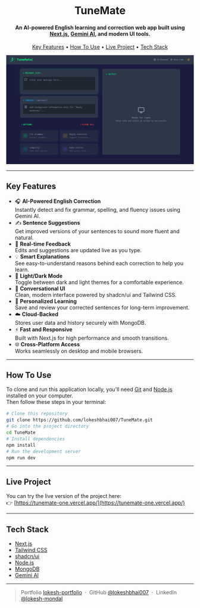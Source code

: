 <h1 align="center">
  <br>
<!--   <a href="http://www.amitmerchant.com/electron-markdownify"><img src="https://raw.githubusercontent.com/amitmerchant1990/electron-markdownify/master/app/img/markdownify.png" alt="Markdownify" width="200"></a> -->
  <br>
  TuneMate
  <br>
</h1>
<h4 align="center">An AI-powered English learning and correction web app built using <a href="https://nextjs.org" target="_blank">Next.js</a>, <a href="https://deepmind.google/technologies/gemini/" target="_blank">Gemini AI</a>, and modern UI tools.</h4>
<p align="center">
  <a href="#key-features">Key Features</a> •
  <a href="#how-to-use">How To Use</a> •
  <a href="#live-project">Live Project</a> •
  <a href="#tech-stack">Tech Stack</a>
</p>

![screenshot](https://raw.githubusercontent.com/lokeshbhai007/TuneMate/main/public/preview.png)

---

## Key Features
* 🎧 **AI-Powered English Correction**  
  Instantly detect and fix grammar, spelling, and fluency issues using Gemini AI.
* ✍️ **Sentence Suggestions**  
  Get improved versions of your sentences to sound more fluent and natural.
* 🔄 **Real-time Feedback**  
  Edits and suggestions are updated live as you type.
* 💡 **Smart Explanations**  
  See easy-to-understand reasons behind each correction to help you learn.
* 🌙 **Light/Dark Mode**  
  Toggle between dark and light themes for a comfortable experience.
* 💬 **Conversational UI**  
  Clean, modern interface powered by shadcn/ui and Tailwind CSS.
* 🧠 **Personalized Learning**  
  Save and review your corrected sentences for long-term improvement.
* ☁️ **Cloud-Backed**  
  Stores user data and history securely with MongoDB.
* ⚡ **Fast and Responsive**  
  Built with Next.js for high performance and smooth transitions.
* 🌐 **Cross-Platform Access**  
  Works seamlessly on desktop and mobile browsers.

---

## How To Use
To clone and run this application locally, you'll need [Git](https://git-scm.com) and [Node.js](https://nodejs.org/en/download/) installed on your computer.  
Then follow these steps in your terminal:
```bash
# Clone this repository
git clone https://github.com/lokeshbhai007/TuneMate.git
# Go into the project directory
cd TuneMate
# Install dependencies
npm install
# Run the development server
npm run dev
```

---

## Live Project
You can try the live version of the project here:  
👉 [https://tunemate-one.vercel.app/](https://tunemate-one.vercel.app/)

---

## Tech Stack
- [Next.js](https://nextjs.org/)
- [Tailwind CSS](https://tailwindcss.com/)
- [shadcn/ui](https://ui.shadcn.com/)
- [Node.js](https://nodejs.org/)
- [MongoDB](https://www.mongodb.com/)
- [Gemini AI](https://deepmind.google/technologies/gemini/)

---

> Portfolio [lokesh-portfolio](https://lokesh-portfolio-gamma.vercel.app/) &nbsp;&middot;&nbsp;
> GitHub [@lokeshbhai007](https://github.com/lokeshbhai007) &nbsp;&middot;&nbsp;
> LinkedIn [@lokesh-mondal](https://www.linkedin.com/in/lokesh-mondal)
